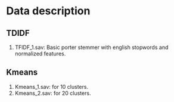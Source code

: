 # Data description

## TDIDF
1. TFIDF_1.sav: Basic porter stemmer with english stopwords and normalized features.

## Kmeans

1. Kmeans_1.sav: for 10 clusters.
2. Kmeans_2.sav: for 20 clusters.